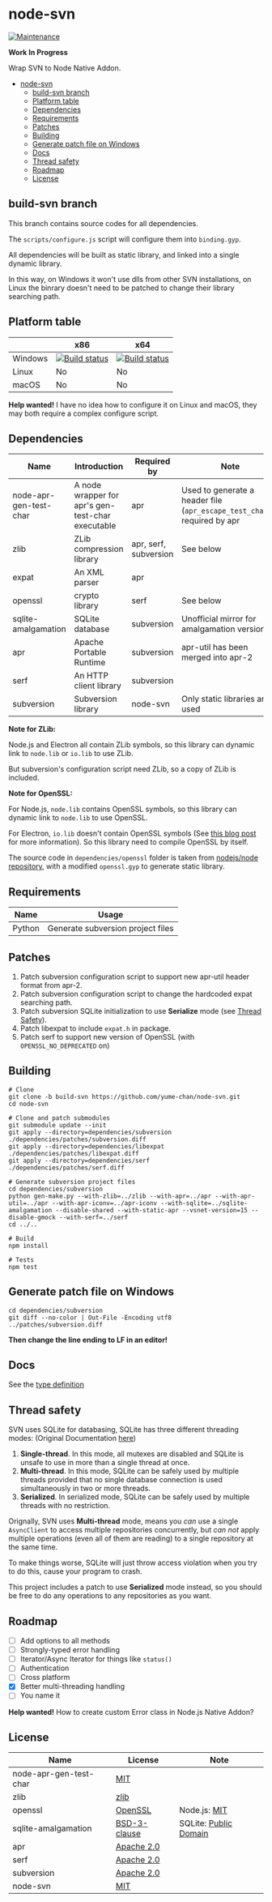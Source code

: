 # node-svn

[![Maintenance](https://img.shields.io/maintenance/yes/2018.svg)]()

**Work In Progress**

Wrap SVN to Node Native Addon.

- [node-svn](#node-svn)
    - [build-svn branch](#build-svn-branch)
    - [Platform table](#platform-table)
    - [Dependencies](#dependencies)
    - [Requirements](#requirements)
    - [Patches](#patches)
    - [Building](#building)
    - [Generate patch file on Windows](#generate-patch-file-on-windows)
    - [Docs](#docs)
    - [Thread safety](#thread-safety)
    - [Roadmap](#roadmap)
    - [License](#license)

## build-svn branch

This branch contains source codes for all dependencies.

The `scripts/configure.js` script will configure them into `binding.gyp`.

All dependencies will be built as static library, and linked into a single dynamic library.

In this way, on Windows it won't use dlls from other SVN installations, on Linux the binrary doesn't need to be patched to change their library searching path.

## Platform table

|         | x86                                                                                                                                                                            | x64                                                                                                                                                                            |
| ------- | ------------------------------------------------------------------------------------------------------------------------------------------------------------------------------ | ------------------------------------------------------------------------------------------------------------------------------------------------------------------------------ |
| Windows | [![Build status](https://ci.appveyor.com/api/projects/status/u7klnu47dxei6w0x/branch/build-svn?svg=true)](https://ci.appveyor.com/project/yume-chan/node-svn/branch/build-svn) | [![Build status](https://ci.appveyor.com/api/projects/status/u7klnu47dxei6w0x/branch/build-svn?svg=true)](https://ci.appveyor.com/project/yume-chan/node-svn/branch/build-svn) |
| Linux   | No                                                                                                                                                                             | No                                                                                                                                                                             |
| macOS   | No                                                                                                                                                                             | No                                                                                                                                                                             |

**Help wanted!** I have no idea how to configure it on Linux and macOS, they may both require a complex configure script.

## Dependencies

| Name                   | Introduction                                      | Required by           | Note                                                                      |
| ---------------------- | ------------------------------------------------- | --------------------- | ------------------------------------------------------------------------- |
| node-apr-gen-test-char | A node wrapper for apr's gen-test-char executable | apr                   | Used to generate a header file (`apr_escape_test_char.h`) required by apr |
| zlib                   | ZLib compression library                          | apr, serf, subversion | See below                                                                 |
| expat                  | An XML parser                                     | apr                   |                                                                           |
| openssl                | crypto library                                    | serf                  | See below                                                                 |
| sqlite-amalgamation    | SQLite database                                   | subversion            | Unofficial mirror for amalgamation version                                |
| apr                    | Apache Portable Runtime                           | subversion            | apr-util has been merged into apr-2                                       |
| serf                   | An HTTP client library                            | subversion            |                                                                           |
| subversion             | Subversion library                                | node-svn              | Only static libraries are used                                            |

**Note for ZLib:**

Node.js and Electron all contain ZLib symbols, so this library can dynamic link to `node.lib` or `io.lib` to use ZLib.

But subversion's configuration script need ZLib, so a copy of ZLib is included.

**Note for OpenSSL:**

For Node.js, `node.lib` contains OpenSSL symbols, so this library can dynamic link to `node.lib` to use OpenSSL.

For Electron, `io.lib` doesn't contain OpenSSL symbols (See [this blog post](https://electronjs.org/blog/electron-internals-using-node-as-a-library#shared-library-or-static-library) for more information). So this library need to compile OpenSSL by itself.

The source code in `dependencies/openssl` folder is taken from [nodejs/node repository](https://github.com/nodejs/node/tree/master/deps/openssl), with a modified `openssl.gyp` to generate static library.

## Requirements

| Name   | Usage                             |
| ------ | --------------------------------- |
| Python | Generate subversion project files |

## Patches

1. Patch subversion configuration script to support new apr-util header format from apr-2.
1. Patch subversion configuration script to change the hardcoded expat searching path.
2. Patch subversion SQLite initialization to use **Serialize** mode (see [Thread Safety](#Thread-safey)).
1. Patch libexpat to include `expat.h` in package.
1. Patch serf to support new version of OpenSSL (with `OPENSSL_NO_DEPRECATED` on)

## Building

```` shell
# Clone
git clone -b build-svn https://github.com/yume-chan/node-svn.git
cd node-svn

# Clone and patch submodules
git submodule update --init
git apply --directory=dependencies/subversion ./dependencies/patches/subversion.diff
git apply --directory=dependencies/libexpat ./dependencies/patches/libexpat.diff
git apply --directory=dependencies/serf ./dependencies/patches/serf.diff

# Generate subversion project files
cd dependencies/subversion
python gen-make.py --with-zlib=../zlib --with-apr=../apr --with-apr-util=../apr --with-apr-iconv=../apr-iconv --with-sqlite=../sqlite-amalgamation --disable-shared --with-static-apr --vsnet-version=15 --disable-gmock --with-serf=../serf
cd ../..

# Build
npm install

# Tests
npm test
````

## Generate patch file on Windows

````shell
cd dependencies/subversion
git diff --no-color | Out-File -Encoding utf8 ../patches/subversion.diff
````

**Then change the line ending to LF in an editor!**

## Docs

See the [type definition](scripts/index.d.ts)

## Thread safety

SVN uses SQLite for databasing, SQLite has three different threading modes: (Original Documentation [here](https://sqlite.org/threadsafe.html))

1. **Single-thread**. In this mode, all mutexes are disabled and SQLite is unsafe to use in more than a single thread at once.
1. **Multi-thread**. In this mode, SQLite can be safely used by multiple threads provided that no single database connection is used simultaneously in two or more threads.
1. **Serialized**. In serialized mode, SQLite can be safely used by multiple threads with no restriction.

Orignally, SVN uses **Multi-thread** mode, means you *can* use a single `AsyncClient` to access multiple repositories concurrently, but *can not* apply multiple operations (even all of them are reading) to a single repository at the same time.

To make things worse, SQLite will just throw access violation when you try to do this, cause your program to crash.

This project includes a patch to use **Serialized** mode instead, so you should be free to do any operations to any repositories as you want.

## Roadmap

- [ ] Add options to all methods
- [ ] Strongly-typed error handling
- [ ] Iterator/Async Iterator for things like `status()`
- [ ] Authentication
- [ ] Cross platform
- [x] Better multi-threading handling
- [ ] You name it

**Help wanted!** How to create custom Error class in Node.js Native Addon?

## License

| Name                   | License                                                                            | Note                                                               |
| ---------------------- | ---------------------------------------------------------------------------------- | ------------------------------------------------------------------ |
| node-apr-gen-test-char | [MIT](https://github.com/yume-chan/node-apr-gen-test-char/blob/master/LICENSE)     |                                                                    |
| zlib                   | [zlib](https://github.com/madler/zlib/blob/master/zlib.h)                          |                                                                    |
| openssl                | [OpenSSL](https://github.com/openssl/openssl/blob/master/LICENSE)                  | Node.js: [MIT](https://github.com/nodejs/node/blob/master/LICENSE) |
| sqlite-amalgamation    | [BSD-3-clause](https://github.com/azadkuh/sqlite-amalgamation/blob/master/LICENSE) | SQLite: [Public Domain](http://www.sqlite.org/copyright.html)      |
| apr                    | [Apache 2.0](https://github.com/apache/apr/blob/trunk/LICENSE)                     |                                                                    |
| serf                   | [Apache 2.0](https://github.com/apache/apr/blob/trunk/LICENSE)                     |                                                                    |
| subversion             | [Apache 2.0](https://github.com/apache/subversion/blob/trunk/LICENSE)              |                                                                    |
| node-svn               | [MIT](https://github.com/yume-chan/node-svn/blob/master/LICENSE)                   |                                                                    |
